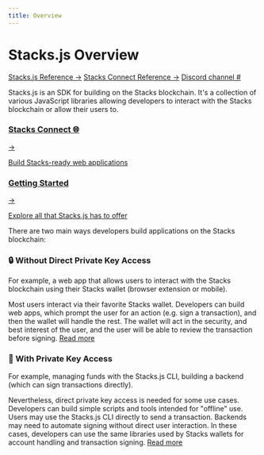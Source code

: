 ```yaml
---
title: Overview
---
```


# Stacks.js Overview

<div class="space-x-3 mb-6">
  <a class="bg-neutral-200 rounded-md text-sm text-neutral-700 px-2 py-1" href="https://stacks.js.org">Stacks.js Reference →</a>
  <a class="bg-neutral-200 rounded-md text-sm text-neutral-700 px-2 py-1" href="https://connst.stacks.js.org">Stacks Connect Reference →</a>
  <a class="bg-violet-300 rounded-md text-sm text-violet-800 px-2 py-1" href="https://discord.com/channels/621759717756370964/1022879438515486791">Discord channel #</a>
</div>

Stacks.js is an SDK for building on the Stacks blockchain.
It's a collection of various JavaScript libraries allowing developers to interact with the Stacks blockchain or allow their users to.

<!-- todo: add color -->

<div class="subSections my-8">
  <a href="/stacks.js/connect">
    <div class="subSectionTitle"><h3>Stacks Connect 🌐</h3><span>→</span></div>
    <p>Build Stacks-ready web applications</p>
  </a>
  <a href="/stacks.js/getting-started">
    <div class="subSectionTitle"><h3>Getting Started</h3><span>→</span></div>
    <p>Explore all that Stacks.js has to offer</p>
  </a>
</div>

There are two main ways developers build applications on the Stacks blockchain:

### 🔒 Without Direct Private Key Access

For example, a web app that allows users to interact with the Stacks blockchain using their Stacks wallet (browser extension or mobile).

Most users interact via their favorite Stacks wallet.
Developers can build web apps, which prompt the user for an action (e.g. sign a transaction), and then the wallet will handle the rest.
The wallet will act in the security, and best interest of the user, and the user will be able to review the transaction before signing.
[Read more](./connect.md)

### 🔑 With Private Key Access

For example, managing funds with the Stacks.js CLI, building a backend (which can sign transactions directly).

Nevertheless, direct private key access is needed for some use cases.
Developers can build simple scripts and tools intended for "offline" use.
Users may use the Stacks.js CLI directly to send a transaction.
Backends may need to automate signing without direct user interaction.
In these cases, developers can use the same libraries used by Stacks wallets for account handling and transaction signing.
[Read more](./packages.md)

